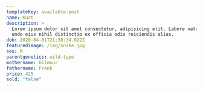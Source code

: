 ```yaml
---
templateKey: available-post
name: Kurt
description: >
  Lorem ipsum dolor sit amet consectetur, adipisicing elit. Labore natus enim
  unde eius nihil distinctio ex officia odio reiciendis alias.
dob: 2020-04-01T21:30:34.022Z
featuredimage: /img/snake.jpg
sex: M
parentgenetics: wild-type
mothername: Gilmour
fathername: Frank
price: 425
sold: "false"
---
```

